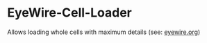 # EyeWire-Cell-Loader

Allows loading whole cells with maximum details (see: [eyewire.org](https://eyewire.org))
